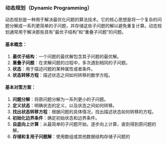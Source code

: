 ### 动态规划（Dynamic Programming）

动态规划是一种用于解决最优化问题的算法技术。它的核心思想是将一个复杂的问题分解成一系列更简单的子问题，并存储这些子问题的解以避免重复计算。动态规划通常用于解决那些具有“最优子结构”和“重叠子问题”的问题。

#### 基本概念：

1. **最优子结构**：一个问题的最优解包含其子问题的最优解。
2. **重叠子问题**：在求解问题的过程中，多次遇到相同的子问题。
3. **状态**：用于描述问题的某种属性或者条件。
4. **状态转移方程**：描述状态之间如何转移的数学方程。

#### 基本对策方案：

1. **问题分解**：将原问题分解为一系列更小的子问题。
2. **定义状态**：明确状态的定义，以及状态之间如何转移。
3. **找出状态转移方程**：根据问题的具体情况，找出描述状态如何转移的方程。
4. **初始化边界条件**：确定初始状态和边界条件。
5. **自底向上计算**：从最简单的子问题开始，逐步向上计算，直到得到原问题的解。
6. **存储和复用子问题解**：使用数组或其他数据结构存储子问题的